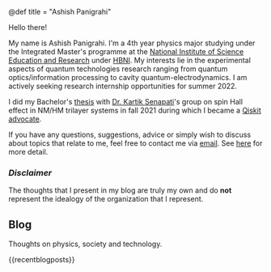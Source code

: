 @def title = "Ashish Panigrahi"

Hello there!

My name is Ashish Panigrahi. I'm a 4th year physics major studying under the Integrated Master's programme at the [National Institute of Science Education and Research](https://www.niser.ac.in) under [HBNI](http://www.hbni.ac.in/). My interests lie in the experimental aspects of quantum technologies research ranging from quantum optics/information processing to cavity quantum-electrodynamics. I am actively seeking research internship opportunities for summer 2022.

I did my Bachelor's [thesis](assets/files/thesis.pdf) with [Dr. Kartik Senapati](https://www.niser.ac.in/users/kartik#profile-main)'s group on spin Hall effect in NM/HM trilayer systems in fall 2021 during which I became a [Qiskit advocate](https://qiskit.org/advocates/).

If you have any questions, suggestions, advice or simply wish to discuss about topics that relate to me, feel free to contact me via [email](mailto:ashish.panigrahi@niser.ac.in). See [here](contact/) for more detail.

<!-- For academic details, see my [CV](assets/files/resume.pdf). -->

### *Disclaimer*

The thoughts that I present in my blog are truly my own and do **not** represent the idealogy of the organization that I represent.

## Blog

Thoughts on physics, society and technology.

{{recentblogposts}}
